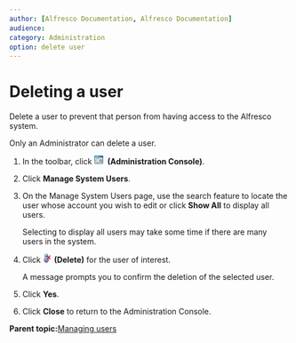 ```yaml
---
author: [Alfresco Documentation, Alfresco Documentation]
audience: 
category: Administration
option: delete user
---
```


# Deleting a user

Delete a user to prevent that person from having access to the Alfresco system.

Only an Administrator can delete a user.

1.  In the toolbar, click ![Administration Console](../images/im-adminconsole.png)  **\(Administration Console\)**.

2.  Click **Manage System Users**.

3.  On the Manage System Users page, use the search feature to locate the user whose account you wish to edit or click **Show All** to display all users.

    Selecting to display all users may take some time if there are many users in the system.

4.  Click ![Delete](../images/im-user-delete.png) **\(Delete\)** for the user of interest.

    A message prompts you to confirm the deletion of the selected user.

5.  Click **Yes**.

6.  Click **Close** to return to the Administration Console.


**Parent topic:**[Managing users](../concepts/cuh-manage-users.md)

